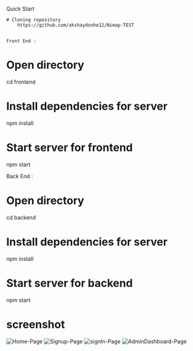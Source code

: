 Quick Start

    # Cloning repository
        https://github.com/akshaydonhe12/Nimap-TEST


    Front End :
# Open directory
cd frontend

# Install dependencies for server
npm install

# Start server for frontend
npm start


Back End :
# Open directory
cd backend

# Install dependencies for server
npm install



# Start server for backend
npm start

# screenshot
![Home-Page](https://user-images.githubusercontent.com/57905927/87005714-1277dd80-c1dd-11ea-8a22-fb4957532b1d.png)
![Signup-Page](https://user-images.githubusercontent.com/57905927/87007547-10634e00-c1e0-11ea-8939-8ac7109d1cf7.png)
![signIn-Page](https://user-images.githubusercontent.com/57905927/87007643-35f05780-c1e0-11ea-8454-7346c474ef8e.png)
![AdminDashboard-Page](https://user-images.githubusercontent.com/57905927/87007739-5b7d6100-c1e0-11ea-98c1-a3f272e4c0b7.png)


    

